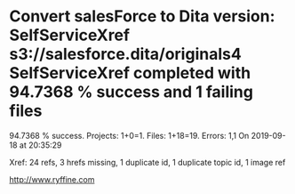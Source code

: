 # Convert salesForce to Dita version: SelfServiceXref s3://salesforce.dita/originals4 SelfServiceXref completed with 94.7368 % success and 1 failing files

94.7368 % success. Projects: 1+0=1.  Files: 1+18=19. Errors: 1,1  On 2019-09-18 at 20:35:29

Xref: 24 refs, 3 hrefs missing, 1 duplicate id, 1 duplicate topic id, 1 image ref



http://www.ryffine.com
